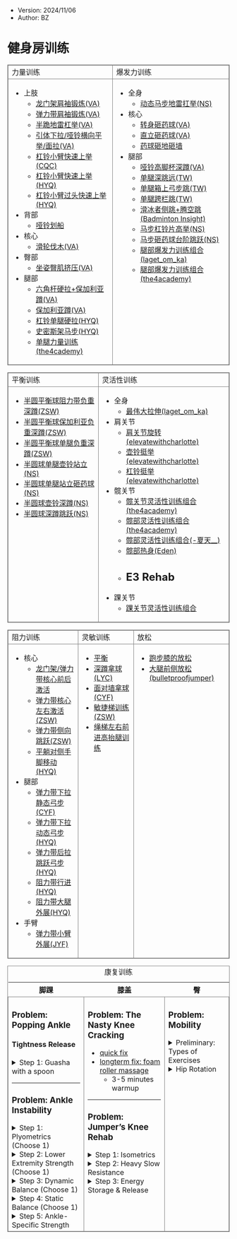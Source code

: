 - Version: 2024/11/06
- Author: BZ

<style>
    table{
        border: 1px solid gray;
    }
    td{
        vertical-align: top;
        border: 1px solid gray;
    }
</style>

# 健身房训练

<table>
<tr>
<td>
力量训练 
</td>
<td>
爆发力训练
</td>
</tr>

<tr>
<td>

- 上肢
  - [龙门架肩袖锻炼(VA)](https://www.youtube.com/shorts/kB7fr0Yaq3M)
  - [弹力带肩袖锻炼(VA)](https://www.youtube.com/shorts/IaRHwiCMV9o)
  - [半跪地雷杠举(VA)](https://www.youtube.com/shorts/ffHfZXtRXA0)
  - [引体下拉/哑铃横向平举/面拉(VA)](https://www.youtube.com/shorts/9aM5KlOQ6yI)
  - [杠铃小臂快速上举(CQC)](https://youtube.com/clip/Ugkx5BiK_Q6gnPOVkJhIxK8UtivgSHXiqxWU?si=wKn8D_KHq0fQ5tlc)
  - [杠铃小臂快速上举(HYQ)](https://youtube.com/clip/Ugkx4Ok5cjT75GvAfHlMbObHnm2_PvUxngRs?si=bugB7TN0BBWxLWru)
  - [杠铃小臂过头快速上举(HYQ)](https://youtube.com/clip/UgkxCcXHe07xuhkPny1susobTbmGTZz5f_ST?si=oNQTgDlp62tlgvGQ)
- 背部
  - [哑铃划船](https://youtube.com/clip/UgkxApnjVgHvAAgX-rYrcrakxOD7O0OQv2GQ?si=GcDEe2GY7oPu0mOP)
- 核心
  - [滑轮伐木(VA)](https://www.youtube.com/shorts/SUCZAWUAk-Q)
- 臀部
  - [坐姿臀肌挤压(VA)](https://www.instagram.com/reel/C3Am3zZyNI8/?utm_source=ig_web_copy_link&igsh=MzRlODBiNWFlZA==)
- 腿部
  - [六角杆硬拉+保加利亚蹲(VA)](https://www.instagram.com/reel/C_J7JIKofbl/?utm_source=ig_web_copy_link&igsh=MzRlODBiNWFlZA==)
  - [保加利亚蹲(VA)](https://www.instagram.com/reel/C-u4KJzNJcv/?utm_source=ig_web_copy_link&igsh=MzRlODBiNWFlZA==)
  - [杠铃单腿硬拉(HYQ)](https://youtube.com/clip/UgkxQGqU2O0ku8Cp4ShzUcjtashYM5f21NPD?si=t1w0SFkTZOPX_Bjo)
  - [史密斯架马步(HYQ)](https://youtube.com/clip/UgkxAcrvub92x8BMgM-VNphOG3Y9rErBHrcM?si=VDqTMaREBe2y_AVT)
  - [单腿力量训练(the4cademy)](https://drive.google.com/file/d/1nlEJnQ_GyCpWW9PQlemf8_Y7MlzlsO3V/view?usp=drive_link)

</td>
<td>

- 全身
  - [动态马步地雷扛举(NS)](https://drive.google.com/file/d/1ghWzuA7qNnn47vqyOYdTDBo2SDo09ef6/view?usp=drive_link)
- 核心
  - [转身砸药球(VA)](https://www.youtube.com/shorts/w42TVK8W7CY)
  - [直立砸药球(VA)](https://www.youtube.com/shorts/z0oB_IT3rJI)
  - [药球砸地砸墙](https://drive.google.com/file/d/13y1tAi4ZPyrMKo6oBWe5f9m9kpRfmLd6/view?usp=drive_link)
- 腿部
  - [哑铃高脚杯深蹲(VA)](https://www.youtube.com/shorts/Df71KCxDDmQ)
  - [单腿深跳远(TW)](https://drive.google.com/file/d/1Hr2Wg_gyl9cZHR6KOPWa7ZjbJ6XscFh1/view?usp=drive_link)
  - [单腿箱上弓步跳(TW)](https://drive.google.com/file/d/1UyeykHnlGTaQH6FObrCjRfwMi22UzCen/view?usp=drive_link)
  - [单腿跨栏跳(TW)](https://drive.google.com/file/d/1FBcJjH6VcKX81UpINhP2SneWaWOAwmYE/view?usp=drive_link)
  - [滑冰者侧跳+腾空跳(Badminton Insight)](https://youtube.com/clip/Ugkx5Hst_I9Hk_xTjiYzmp-qbtaJzVT5IIVW?si=1HKQKeK0E8ty9n02)
  - [马步杠铃片高举(NS)](https://drive.google.com/file/d/1oIUkhY75cSJC4idb3m-RC-LlEDmkWRRa/view?usp=drive_link)
  - [马步砸药球台阶跳跃(NS)](https://drive.google.com/file/d/1qqvp5POB2b_AEES8vn4I18O6gvTdoqrQ/view?usp=drive_link)
  - [腿部爆发力训练组合(laget_om_ka)](https://www.instagram.com/reel/DA0ZEqfvhzJ/?utm_source=ig_web_copy_link&igsh=MzRlODBiNWFlZA==)
  - [腿部爆发力训练组合(the4academy)](https://www.instagram.com/p/CmD8i2tLJAE/?utm_source=ig_web_copy_link&igsh=MzRlODBiNWFlZA==)

</td>
</tr>
</table>

<table>
<tr>
<td>
平衡训练
</td>
<td>
灵活性训练
</td>
</tr>

<tr>
<td>

- [半圆平衡球阻力带负重深蹲(ZSW)](https://youtu.be/SLhTkwUCOJU)
- [半圆平衡球保加利亚负重深蹲(ZSW)](https://youtu.be/SLhTkwUCOJU?t=7)
- [半圆平衡球单腿负重深蹲(ZSW)](https://youtu.be/SLhTkwUCOJU?t=11)
- [半圆球单腿壶铃站立(NS)](https://drive.google.com/file/d/11u3ATEisNun7bTHr5SYK_WhcnM6iPRZ6/view?usp=drive_link)
- [半圆球单腿站立砸药球(NS)](https://drive.google.com/file/d/1569xUN1U29Jf5weNxWydximJMPhTXe2Y/view?usp=drive_link)
- [半圆球壶铃深蹲(NS)](https://drive.google.com/file/d/1eXh7OFo-TgGT7Ne1gh3f9VwElTjOymPF/view?usp=drive_link)
- [半圆球深蹲跳跃(NS)](https://drive.google.com/file/d/1EU1YgzOOjcydeN7YYRCOi0pdnlSA0w4e/view?usp=drive_link)

</td>
<td>

- 全身
  - [最伟大拉伸(laget_om_ka)](https://www.instagram.com/reel/C4X3cI7xnZ6/?utm_source=ig_web_copy_link&igsh=MzRlODBiNWFlZA==)
- 肩关节
  - [肩关节旋转(elevatewithcharlotte)](https://drive.google.com/file/d/1iLQJG8xvCNgaq9OOvCoIOkjlE2iLbuR-/view?usp=drive_link)
  - [壶铃挺举(elevatewithcharlotte)](https://drive.google.com/file/d/1_xdrgupiABOK1nb5VGA2GqVc26embCgj/view?usp=drive_link)
  - [杠铃挺举(elevatewithcharlotte)](https://drive.google.com/file/d/1WBNp9I-F_7tzUus_WUbJpU6R2UwU4QqZ/view?usp=drive_link)
- 髋关节
  - [髋关节灵活性训练组合(the4academy)](https://www.instagram.com/p/DBEmi6cO_5t/?utm_source=ig_web_copy_link&igsh=MzRlODBiNWFlZA==)
  - [髋部灵活性训练组合(the4academy)](https://www.instagram.com/p/CntOUa2ofXV/?utm_source=ig_web_copy_link&igsh=MzRlODBiNWFlZA==)
  - [髋部灵活性训练组合(-夏天__)](https://xhslink.com/A/gVWCLF)
  - [髋部热身(Eden)](https://drive.google.com/file/d/1U44RqPIuEZDkzHli-u8bRMX5NTTob5zd/view?usp=drive_link)
  - E3 Rehab
    - 
- 踝关节
  - [踝关节灵活性训练组合](https://xhslink.com/C/bF5Ek9)

</td>
</tr>
</table>

<table>
<tr>
<td>
阻力训练
</td>
<td>
灵敏训练
</td>
<td>
放松
</td>
</tr>

<tr>
<td>

- 核心
  - [龙门架/弹力带核心前后激活](https://youtube.com/clip/UgkxGTjMxjOlZzrw-w5lLNQKHxaTTCpaKtax?si=S1fUbG6G6b7Qbe5V)
  - [弹力带核心左右激活(ZSW)](https://youtube.com/clip/UgkxkOecUl3-ie5tPwBly-SW9URUr7dAOdGe?si=C6fVxSqKW-Ma2t67)
  - [弹力带侧向跳跃(ZSW)](https://youtube.com/clip/Ugkx3Ng4IzpdGQMK8Vtfrstb-koBVVAddbwq?si=Ute4Yb2iUn2z-8M6)
  - [平躺对侧手脚移动(HYQ)](https://youtube.com/clip/UgkxkrETXykZdJRnYBfts93cjyUcJxABD6-S?si=wkc1EsQg2rZZan4S)
- 腿部
  - [弹力带下拉静态弓步(CYF)](https://youtube.com/clip/Ugkxd6iFKYpRDdaSIZ87r6YQnqPr5NF10TcP?si=YAMXiD9zYv1q1_PB)
  - [弹力带下拉动态弓步(HYQ)](https://youtube.com/clip/UgkxStLn7qUqlT57qy43tpX05jpi_9zY67JZ?si=NnpzFxpwI2UXaNpD)
  - [弹力带后拉跳跃弓步(HYQ)](https://youtube.com/clip/UgkxMFz7Sq29Hpv924Cxg99Rud-d1d1y1cxE?si=thzG3SJwkKN5TR6l)
  - [阻力带行进(HYQ)](https://youtube.com/clip/Ugkx70aHhUQAlmg8qEKVVBfJNHU8F1x7uki9?si=KLFXqE37JLcXtQan)
  - [阻力带大腿外展(HYQ)](https://youtube.com/clip/UgkxkyenNSDpx7jxGVhZNVv_K6xKeAxKXwac?si=i_Vl2u5oB6j-Z9oD)
- 手臂
  - [弹力带小臂外展(JYF)](https://youtube.com/clip/Ugkx5BiK_Q6gnPOVkJhIxK8UtivgSHXiqxWU?si=wKn8D_KHq0fQ5tlc)

</td>
<td>

- [平衡](https://youtube.com/clip/UgkxNzJtfvD8mtuU_2EF9-qTbXLY55ljd7RZ?si=y7g7ivI_b79RvDAK)
- [深蹲拿球(LYC)](https://youtube.com/clip/Ugkx2yfovnAvH9XZvcOjqCnEtgrtqToWqZu2?si=R0V5ZIeLbdqhQcGn)
- [面对墙拿球(CYF)](https://youtube.com/clip/UgkxFD-SHSPyNug9qkZ2t6rVyM3C-UwuU2Y8?si=O8hv-2PbLPPVkCqW)
- [敏捷梯训练(ZSW)](https://youtu.be/SLhTkwUCOJU?t=22)
- [绳梯左右前进高抬腿训练](https://drive.google.com/file/d/1RCN99klGkwgOsezQ600Sbn8lTocDAVxk/view?usp=drive_link)

</td>
<td>

- [跑步膝的放松](https://drive.google.com/file/d/1RijqPc2awafUWVuij4F9hUh_5dKCQtyW/view?usp=drive_link)
- [大腿前侧放松(bulletproofjumper)](https://www.instagram.com/reel/Cmpjk_2BdyN/?utm_source=ig_web_copy_link&igsh=MzRlODBiNWFlZA==)

</td>
</tr>
</table>

<table class="table">
<caption>康复训练</caption>
<thead>
<tr>
<th>脚踝</th>
<th>膝盖</th>
<th>臀</th>
</tr>
<tr>
<td>

### Problem: Popping Ankle

#### Tightness Release

<details>
  <summary>Step 1: Guasha with a spoon</summary>
  
1. lubrication with lotion/oil
2. [long slow strokes over the side tissue](https://youtube.com/clip/Ugkx-Xm3t3kyYneYe1tlenSGGcmBTJeNkCKS?si=zcUxokiVlgxf-WQV)
  - if you feel a spot like sand paper, target it
3. strokes over all the soft tissues around ankle
4. [massage over the popping point](https://youtube.com/clip/UgkxYtLFdxEhGdu0qcFoA6cIzwEyaWnpT7LO?si=7tbpaqSV0o4WBu4o)

</details>

---

### Problem: Ankle Instability

<details>
  <summary>Step 1: Plyometrics (Choose 1)</summary>
  
- [Hopping](https://youtube.com/clip/Ugkx4hT3XkLOwC97FQr95Lnk6u0gMfucN_nG?si=ur8ROTfZhVdkfAbd)
  - Double (then Single) leg hops in place (3 sets x 30 seconds)
  - Double (then Single) leg hops forward & backward
  - Double (then Single) leg hops side to side
- [Jumping](https://youtube.com/clip/Ugkx6LSypcYkP7S58vz1nDN_2SrnYxLiimEh?si=ABAoH7bdjf8a5j-9)
  - Double leg vertical jump (3 sets x 8 repetitions)
  - Vertical jump 2 to 1
  - Single leg vertical jump (3 sets x 6 repetitions)
  - Single leg forward/lateral/diagonal jump

</details>

<details>
  <summary>Step 2: Lower Extremity Strength (Choose 1)</summary>
  
- [Single leg RDL](https://youtube.com/clip/UgkxddP0GhjWk6WyLWUxS3YofI4OELuxBqVi?si=Dceijb6nETqi2lJf)
  - Single leg RDL assist/bodyweight/weighted (3-4 sets x 6-12 repetitions)
- [Lateral step down](https://youtube.com/clip/UgkxZJqBfYvTbU-E-ybIdP_pcSq2pZYE8FCw?si=m_XFLfTgQ3TJ_D8Z)
  - Lateral step down on increased height (3-4 sets x 6-12 repetitions)

</details>

<details>
  <summary>Step 3: Dynamic Balance (Choose 1)</summary>
  
- [Reach with feet](https://youtube.com/clip/UgkxX4g-CxF1Qc7SsZedZydI-_zRrLU9F6Eg?si=FgegDsj6DOagpBFH) (3 sets x 30-60 seconds)
- [Reach with hands](https://youtube.com/clip/UgkxqpCz_ZZufOiOwsv0qH1BmWgVbRR6fFQz?si=F5BCwi19dw-8acs4)

</details>

<details>
  <summary>Step 4: Static Balance (Choose 1)</summary>
  
- [single leg stance with eyes open/closed](https://youtube.com/clip/Ugkxs8CqTdWvCd-WhqC7ymW_EH9tbiwk8PdS?si=zORdfxaFdIzqHrm-) (3 sets x 60 seconds each leg)
- [single leg stance on foam pad with eyes open/closed](https://youtube.com/clip/Ugkxf_QuBxCmW2P7HfnhT0NE1nqmUKP3-Mvr?si=Xuj_3_BrsQUaf5_s)
- [kettlebell pass on foam pad with eyes open/closed](https://youtube.com/clip/Ugkx8mL_1OphsHsnbCdH-OHqojg0ZIW4zxjv?si=J08XEXoPo5z5cW8w)

</details>

<details>
  <summary>Step 5: Ankle-Specific Strength</summary>
  
- [Ankle Eversion](https://youtube.com/clip/UgkxWdmjalK_nRe5l-Hh-XSsa9fX7nFUz6Aa?si=my9_Z0hKBQA7FudZ) (3 sets x 25 repetitions)
- [Dorsiflexion](https://youtube.com/clip/UgkxkmvIEEJsx1LBZdN1ds2eU-VYhwlJXpwh?si=ZsTv13swThXPLhzI) (3 sets x 25 repetitions)
- [Heel raise](https://youtube.com/clip/UgkxNxCQiyq9hqErMMYt2hChRvEH2olDitN2?si=2MyI-2LDZjr3_nmK) (3-4 sets x 6-12 repetitions)
</details>

</td>
<td>

### Problem: The Nasty Knee Cracking

- [quick fix](https://youtu.be/hQgdc4IciHo?t=110)
- [longterm fix: foam roller massage](https://youtu.be/hQgdc4IciHo?t=177) 
  - 3-5 minutes warmup

---

### Problem: Jumper’s Knee Rehab

<details>
  <summary>Step 1: Isometrics </summary>
  
- [double/single leg wall sit](https://youtube.com/clip/UgkxQC18CDkAa1-ct-xo8LYpi2dbeza1t3j7?si=cvXExVG8vuys61xc)
- heel elevated wall sit
- spanish squat
- single leg seated knee extension
  - 3-5 sets of 45 sec, 2min rest, 1-3x/day

</details>

<details>
  <summary>Step 2: Heavy Slow Resistance </summary>
  
- tenders are affected more by the rate of loading than the magnitude of the loading, so you can pick any load in this stage as long as it sufficiently loads the patellar tendon
- [squat](https://youtube.com/clip/UgkxCR_uNgxq5YtcitG5aI0bkzT5a2evUE_b?si=ZGIV3PwPORwpKHdY)
- [split squat](https://youtube.com/clip/UgkxbzU4HoBreiXMPB8vnMFWelTRxpc1p7mq?si=oLtMSNVPUoNwDdLL)
- [step down](https://youtube.com/clip/UgkxxyZyCFcOOUrhGhlYZGkIyW7dnrRb5Ff4?si=BscCEQ4NLaYs3h0M)
  - 1-2 exercises | 3-4 sets of 6-15 reps | 2-3 days a week
  - slow tempo: e.g. descend 3 seconds + 1 second at the bottom + ascend 3 seconds

</details>

<details>
  <summary>Step 3: Energy Storage & Release </summary>
  
- [combo 1](https://youtube.com/clip/UgkxIX_WE4Zqp2gfj6DtmGn4IR4k71gH9rgD?si=Im34HQv_gEgmcLQM)
  - countermovement box jump
  - countermovement jump
  - bilateral depth drop
  - bilateral depth jump
  - single leg depth drop
  - single depth jump
- [combo 2](https://youtube.com/clip/Ugkx6g6SrcEMSbB3aa9xRWewbRILjmE4-80h?si=bwpLEnwzlKgZzj5m)
  - forward lunge
  - forward lunge with step back
  - step and land
  - step and land with step back
  - running with step back
- hints
  - 2-3 times a week
  - intentionally load the knee extensor mechanism as much as tolerable

</details>

</td>
<td>

### Problem: Mobility

<details>
  <summary>Preliminary: Types of Exercises</summary>
  
- Type 1: Exercises that stretch into that range of motion
  - e.g. [improve hip extension range of motion by stretching](https://youtube.com/clip/UgkxVtYU9RFLzQdaHgZ16Uz5nU8l-vNOsCXh?si=bj5ozwsQPrkOOT_e), options:
    1. [static stretching](https://youtube.com/clip/UgkxZpz7bo54IqdFeSfI4sUTvmQNBVgFl1dZ?si=im-uTNmOigfWFL5V)
    2. [dynamic stretching](https://youtube.com/clip/UgkxNng-8F3OhZZ1ZoVCedpq9euO9e2atdOE?si=Xrtf7Js6crqFM94X)
    3. [contract & relax](https://youtube.com/clip/Ugkx5StQCTX7Els57y6DEWF_17imWSQlys5I?si=WMv1D0G4pYPS7axO)
    4. [lengthen & strengthen](https://youtube.com/clip/UgkxJaub1FW0zMLzk4okDU3jqUlIMlGnLakC?si=LbIOMX1VdZlDxjBI)
    5. [full range of motion](https://youtube.com/clip/UgkxklAolrNfsDhY6zgKVyz8HmbkWyaepMyr?si=O8eheUge7gImi7Mr)
- Type 2: Exercises by strengthening the muscles that move your hip in that specific direction
  - e.g. [glute bridge and standing cable](https://youtube.com/clip/UgkxWdwTGdP6xFJH4udv3rYy_48Ntb_9HZHt?si=yt2hl65kQrHt8qoR)
  
</details>


<details>
  <summary>Hip Rotation</summary>

- External Rotation
  - [stretching hip internal rotators & strengthening hip external rotators](https://youtube.com/clip/UgkxBs9UuLVR0UfMAGuv_mHU1CqXM5Vb5yR2?si=7xhp11OiGal9DpSo)
  - [seated/supine figure 4 stretch](https://youtube.com/clip/UgkxAV_zOjN3IX6xldlJvLfcOLeAYl6rBeFi?si=rqlSGxJj6Azbfvw1)
  - [pigeon pose stretching and variants](https://youtube.com/clip/UgkxdGU2BTmj9zjqHBA-P9im0mEZNMZWWHf8?si=AGdjLAuJWfBdSfF8)
- Internal Rotation
  - [stretching hip external rotators & strengthening hip internal rotators](https://youtube.com/clip/UgkxsXxu_72f9BtAamG4M016hjozIE8lIXZm?si=wQRpPHhxPVl-nGvN)
  - [supine internal rotation stretch](https://youtube.com/clip/Ugkx0eM7fiRMMMHehaYRNzV1xh82XFSUqHT_?si=OZHAfUOdG97znV6W)
    - 30-60 seconds
- External & Internal Rotation Together
  - [90/90 Holds](https://youtube.com/clip/UgkxX7BtfC1muEVu3S5TAeQAYmR0RAE1fqDM?si=wEgqknVBho55rB22)
  - [90/90 External Rotation Bias](https://youtube.com/clip/UgkxSZsat3Yzxsbygh06UF-yCCm6TmNvCeey?si=76PFfsQ1E1NnCIHM)
  - [90/90 Internal Rotation Bias](https://youtube.com/clip/UgkxPc4f2Qn8Z_-yRGlTnTcQ6o307r72F5rw?si=Nm8xAoO7DBhpP8gf)
  - [90/90 external rotation strength](https://youtube.com/clip/UgkxLQoHXkeOJVmiDVUU_Y_yeESqEHzjDLx1?si=6Erm0-vUaU9zlqnh)
  - [90/90 internal rotation strength](https://youtube.com/clip/UgkxQnuA-5rS2_3ZPqbf26q0kqqutPsNIomi?si=UofUUgwEm6_mtbTs)
    - 10-15 repetitions witha a 2-3 second hold
  - [90/90 transition](https://youtube.com/clip/Ugkxg5o1uzqK1_3Pe9hJrB73Jfei5k8qTEY-?si=lHmn3FBYJlEVx2m1)

</details>


</td>
</tr>
</thead>
<tbody></tbody>
</table>